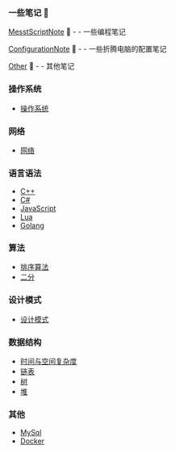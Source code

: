 ### 一些笔记 📖

[MesstScriptNote](MessyScriptNoteFileIndex.md) 📘 - - 一些编程笔记

[ConfigurationNote](ConfigurationNoteFileIndex.md) 📗  - - 一些折腾电脑的配置笔记

[Other](InsaneNoteFileIndex.md) 📙 - - 其他笔记

### 操作系统

  + [操作系统](操作系统.md)

### 网络

  + [网络](NetWork.md)

### 语言语法

  + [C++](CppIndex.md)
  + [C#](Csharp/index.md)
  + [JavaScript](jsIndex.md)
  + [Lua](Lua.md)
  + [Golang](GoIndex.md)

### 算法

  + [排序算法](algorithmIndex.md)
  + [二分](BinarySearch.md) 

### 设计模式

  + [设计模式](DesignPatternsIndex.md)  

### 数据结构

  + [时间与空间复杂度](TimeComplexity.md) 
  + [链表](SinglyLinkedList.md)
  + [树](BinarySearch.md) 
  + [堆](Heap.md)

### 其他

  + [MySql](mysqlIndex.md)
  + [Docker](Docker.md)
